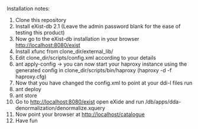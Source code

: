 Installation notes:

1. Clone this repository
2. Install eXist-db 2.1 (Leave the admin password blank for the ease of testing this product)
3. Now go to the eXist-db installation in your browser [http://localhost:8080/exist](http://localhost:8080/exist)
  1. Install xfunc from clone_dir/external_lib/
4. Edit clone_dir/scripts/config.xml according to your details
5. ant apply-config -> you can now start your haproxy instance using the generated config in clone_dir/scripts/bin/haproxy (haproxy -d -f haproxy.cfg)
6. Now that you have changed the config.xml to point at your ddi-l files run
  1. ant deploy
  2. ant store
7. Go to [http://localhost:8080/exist](http://localhost:8080/exist) open eXide and run /db/apps/dda-denormalization/denormalize.xquery
8. Now point your browser at [http://localhost/catalogue](http://localhost/catalogue)
9. Have fun
